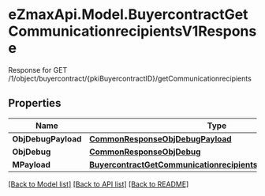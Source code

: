 # eZmaxApi.Model.BuyercontractGetCommunicationrecipientsV1Response
Response for GET /1/object/buyercontract/{pkiBuyercontractID}/getCommunicationrecipients

## Properties

Name | Type | Description | Notes
------------ | ------------- | ------------- | -------------
**ObjDebugPayload** | [**CommonResponseObjDebugPayload**](CommonResponseObjDebugPayload.md) |  | 
**ObjDebug** | [**CommonResponseObjDebug**](CommonResponseObjDebug.md) |  | [optional] 
**MPayload** | [**BuyercontractGetCommunicationrecipientsV1ResponseMPayload**](BuyercontractGetCommunicationrecipientsV1ResponseMPayload.md) |  | 

[[Back to Model list]](../README.md#documentation-for-models) [[Back to API list]](../README.md#documentation-for-api-endpoints) [[Back to README]](../README.md)

